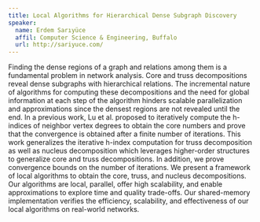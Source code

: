 ```yaml
---
title: Local Algorithms for Hierarchical Dense Subgraph Discovery
speaker:
  name: Erdem Sarıyüce
  affil: Computer Science & Engineering, Buffalo
  url: http://sariyuce.com/
---
```


Finding the dense regions of a graph and relations among them is a fundamental
problem in network analysis. Core and truss decompositions reveal dense
subgraphs with hierarchical relations. The incremental nature of algorithms for
computing these decompositions and the need for global information at each step
of the algorithm hinders scalable parallelization and approximations since the
densest regions are not revealed until the end. In a previous work, Lu et
al. proposed to iteratively compute the h-indices of neighbor vertex degrees to
obtain the core numbers and prove that the convergence is obtained after a
finite number of iterations. This work generalizes the iterative h-index
computation for truss decomposition as well as nucleus decomposition which
leverages higher-order structures to generalize core and truss
decompositions. In addition, we prove convergence bounds on the number of
iterations. We present a framework of local algorithms to obtain the core,
truss, and nucleus decompositions. Our algorithms are local, parallel, offer
high scalability, and enable approximations to explore time and quality
trade-offs. Our shared-memory implementation verifies the efficiency,
scalability, and effectiveness of our local algorithms on real-world networks.
